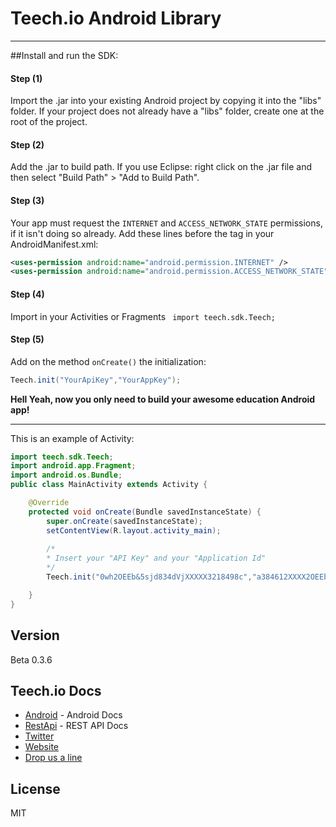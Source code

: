 Teech.io Android Library
=========
-----
##Install and run the SDK:

#### Step (1) 
Import the .jar into your existing Android project by copying it into the "libs" folder. If your project does not already have a "libs" folder, create one at the root of the project.

#### Step (2) 
Add the .jar to build path. If you use Eclipse: right click on the .jar file and then select "Build Path" > "Add to Build Path".

#### Step (3)
Your app must request the ```INTERNET``` and ```ACCESS_NETWORK_STATE``` permissions, if it isn't doing so already. Add these lines before the <application> tag in your AndroidManifest.xml:
```xml
<uses-permission android:name="android.permission.INTERNET" />
<uses-permission android:name="android.permission.ACCESS_NETWORK_STATE" />
```

#### Step (4)
Import in your Activities or Fragments ``` import teech.sdk.Teech;```

#### Step (5) 
Add on the method ```onCreate()``` the initialization: 
```java
Teech.init("YourApiKey","YourAppKey");
```

**Hell Yeah, now you only need to build your awesome education Android app!**

------
This is an example of Activity:
```java
import teech.sdk.Teech;
import android.app.Fragment;
import android.os.Bundle;
public class MainActivity extends Activity {

	@Override
	protected void onCreate(Bundle savedInstanceState) {
		super.onCreate(savedInstanceState);
		setContentView(R.layout.activity_main);
		
		/*
	 	* Insert your "API Key" and your "Application Id"
	 	*/
		Teech.init("0wh2OEEb&5sjd834dVjXXXXX3218498c","a384612XXXX2OEEb&5sjd2147581"); //Teech.io initialization

	}
}
```

Version
----

Beta 0.3.6

Teech.io Docs
-----------

* [Android] - Android Docs
* [RestApi] - REST API Docs
* [Twitter] 
* [Website]
* [Drop us a line]



License
----

MIT

[Android]:http://teech.io/docs/android/
[RestApi]:http://teech.io/docs/rest-api/
[Twitter]:https://twitter.com/teech_io
[Website]:http://www.teech.io
[Drop us a line]: mailto:support@teech.io

